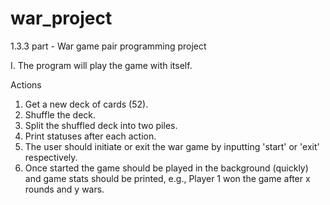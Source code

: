 # war_project
1.3.3 part - War game pair programming project


I. The program will play the game with itself.

Actions
  1. Get a new deck of cards (52).
  2. Shuffle the deck.
  3. Split the shuffled deck into two piles.
  4. Print statuses after each action.
  5. The user should initiate or exit the war game by inputting 'start' or 'exit' respectively.
  6. Once started the game should be played in the background (quickly) and game stats should be printed, e.g., Player 1 won the game after x rounds and y wars.
